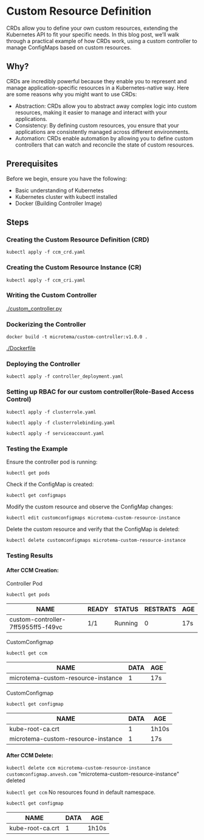 # Custom Resource Definition

CRDs allow you to define your own custom resources, extending the Kubernetes API to fit your specific needs. 
In this blog post, we’ll walk through a practical example of how CRDs work, using a custom controller to manage ConfigMaps based on custom resources.

## Why?

CRDs are incredibly powerful because they enable you to represent and manage application-specific resources in a Kubernetes-native way. 
Here are some reasons why you might want to use CRDs:

* Abstraction: CRDs allow you to abstract away complex logic into custom resources, making it easier to manage and interact with your applications.
* Consistency: By defining custom resources, you ensure that your applications are consistently managed across different environments.
* Automation: CRDs enable automation by allowing you to define custom controllers that can watch and reconcile the state of custom resources.

## Prerequisites

Before we begin, ensure you have the following:

* Basic understanding of Kubernetes
* Kubernetes cluster with kubectl installed
* Docker (Building Controller Image)

## Steps

### Creating the Custom Resource Definition (CRD)

`kubectl apply -f ccm_crd.yaml`

### Creating the Custom Resource Instance (CR)

`kubectl apply -f ccm_cri.yaml`

### Writing the Custom Controller

[./custom_controller.py](./custom_controller.py)


### Dockerizing the Controller

`docker build -t microtema/custom-controller:v1.0.0 .`

[./Dockerfile](./Dockerfile)

### Deploying the Controller

`kubectl apply -f controller_deployment.yaml`

### Setting up RBAC for our custom controller(Role-Based Access Control)

`kubectl apply -f clusterrole.yaml`

`kubectl apply -f clusterrolebinding.yaml`

`kubectl apply -f serviceaccount.yaml`

### Testing the Example

Ensure the controller pod is running: 

`kubectl get pods`

Check if the ConfigMap is created: 

`kubectl get configmaps`

Modify the custom resource and observe the ConfigMap changes: 

`kubectl edit customconfigmaps microtema-custom-resource-instance`

Delete the custom resource and verify that the ConfigMap is deleted: 

`kubectl delete customconfigmaps microtema-custom-resource-instance`

### Testing Results

#### After CCM Creation:

Controller Pod

`kubectl get pods`

| NAME | READY | STATUS | RESTRATS | AGE |
| ---- | ----- | ------ | -------- | --- |
| custom-controller-7ff5955ff5-f49vc | 1/1  | Running | 0 | 17s |

CustomConfigmap

`kubectl get ccm`

| NAME | DATA | AGE |
| ---- | ---- | --- |
| microtema-custom-resource-instance | 1 | 17s |

CustomConfigmap

`kubectl get configmap`

| NAME | DATA | AGE |
| ---- | ---- | --- |
| kube-root-ca.crt | 1 | 1h10s |
| microtema-custom-resource-instance | 1 | 17s |

#### After CCM Delete:

`kubectl delete ccm microtema-custom-resource-instance customconfigmap.anvesh.com` 
"microtema-custom-resource-instance" deleted

`kubectl get ccm`
No resources found in default namespace.

`kubectl get configmap`

| NAME | DATA | AGE |
| ---- | ---- | --- |
| kube-root-ca.crt | 1 | 1h10s |